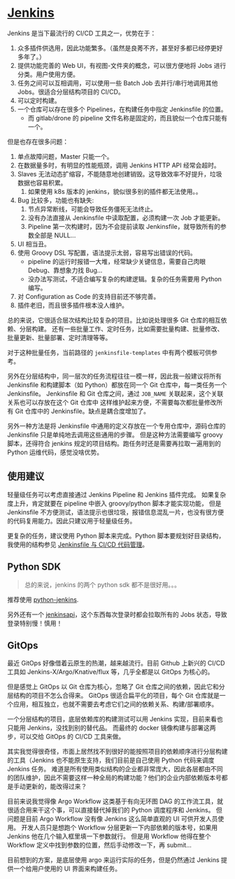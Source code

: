 # [Jenkins](https://www.jenkins.io/zh/doc/)

Jenkins 是当下最流行的 CI/CD 工具之一，优势在于：

1. 众多插件供选用，因此功能繁多。（虽然是良莠不齐，甚至好多都已经停更好多年了。）
1. 提供功能完善的 Web UI，有视图-文件夹的概念，可以很方便地将 Jobs 进行分类。用户使用方便。
1. 任务之间可以互相调用，可以使用一些 Batch Job 去并行/串行地调用其他 Jobs。很适合分层结构项目的 CI/CD。
1. 可以定时构建。
1. 一个仓库可以存在很多个 Pipelines，在构建任务中指定 Jenkinsfile 的位置。
   - 而 gitlab/drone 的 pipeline 文件名称是固定的，而且貌似一个仓库只能有一个。

但是也存在很多问题：

1. 单点故障问题，Master 只能一个。
2. 在数据量多时，有明显的性能瓶颈，调用 Jenkins HTTP API 经常会超时。
3. Slaves 无法动态扩缩容，不能随意地创建销毁。这导致效率不好提升，垃圾数据也容易积累。
   1. 如果使用 k8s 版本的 jenkins，貌似很多别的插件都无法使用。。
4. Bug 比较多，功能也有缺失: 
   1. 节点异常断线，可能会导致任务僵死无法终止。
   2. 没有办法直接从 Jenkinsfile 中读取配置，必须构建一次 Job 才能更新。
   3. Pipeline 第一次构建时，因为不会提前读取 Jenkinsfile，就导致所有的参数全部是 NULL...
5. UI 相当丑。
6. 使用 Groovy DSL 写配置，语法提示太弱，容易写出错误的代码。
    - pipeline 的运行时报错一大堆，经常缺少关键信息，需要自己肉眼 Debug、靠想象力找 Bug...
    - 没办法写测试，不适合编写复杂的构建逻辑。复杂的任务需要用 Python 编写。
7. 对 Configuration as Code 的支持目前还不够完善。
8. 插件老旧，而且很多插件根本没人维护。


总的来说，它很适合层次结构比较复杂的项目。比如说处理很多 Git 仓库的相互依赖、分层构建。
还有一些批量工作、定时任务，比如需要批量构建、批量修改、批量更新、批量部署、定时清理等等。

对于这种批量任务，当前路径的 `jenkinsfile-templates` 中有两个模板可供参考。

另外在分层结构中，同一层次的任务流程往往一模一样，因此我一般建议将所有 Jenkinsfile 和构建脚本（如 Python）都放在同一个 Git 仓库中，每一类任务一个 Jenkinsfile。
Jenkinsfile 和 Git 仓库之间，通过 `JOB_NAME` 关联起来，这个关联关系也可以存放在这个 Git 仓库中
这样维护起来方便，不需要每次都批量修改所有 Git 仓库中的 Jenkinsfile。缺点是耦合度增加了。

另外一种方法是将 Jenkinsfile 中通用的定义存放在一个专用仓库中，源码仓库的 Jenkinsfile 只是单纯地去调用这些通用的步骤。
但是这种方法需要编写 groovy 脚本，还得符合 jenkins 规定的项目结构。跑任务时还是需要再拉取一遍用到的 Python 运维代码，感觉没啥优势。

## 使用建议

轻量级任务可以考虑直接通过 Jenkins Pipeline 和 Jenkins 插件完成。
如果复杂度上升，肯定就要在 pipeline 中嵌入 groovy/python 脚本才能实现功能，
但是 Jenkinsfile 不方便测试，语法提示也很垃圾，报错信息混乱一片，也没有很方便的代码复用能力。因此只建议用于轻量级任务。

更复杂的任务，建议使用 Python 脚本来完成。Python 脚本要规划好目录结构，我使用的结构参见 [Jenkinsfile 与 CI/CD 代码管理](./jenkinsfile-templates/README.md)。

## Python SDK

>总的来说，jenkins 的两个 python sdk 都不是很好用。。。

推荐使用 [python-jenkins](https://pypi.org/project/python-jenkins/).

另外还有一个 [jenkinsapi](https://github.com/pycontribs/jenkinsapi)，这个东西每次登录时都会拉取所有的 Jobs 状态，导致登录特别慢！慎用！

## GitOps

最近 GitOps 好像借着云原生的热潮，越来越流行。目前 Github 上新兴的 CI/CD 工具如 Jenkins-X/Argo/Knative/flux 等，几乎全都是以 GitOps 为核心的。

但是感觉上 GitOps 以 Git 仓库为核心，忽略了 Git 仓库之间的依赖，因此它和分层结构的项目不怎么合得来。
GitOps 很适合扁平化的项目，每个 Git 仓库就是一个应用，相互独立，也就不需要去考虑它们之间的依赖关系、构建/部署顺序。

一个分层结构的项目，底层依赖库的构建测试可以用 Jenkins 实现，目前来看也只能用 Jenkins，没找到别的替代品。
而最终的 docker 镜像构建与部署这两步，可以交给 GitOps 的 CI/CD 工具来做。

其实我觉得很奇怪，市面上居然找不到很好的能按照项目的依赖顺序进行分层构建的工具（Jenkins 也不能原生支持，我们目前是自己使用 Python 代码来调度 Jenkins 任务。
难道是所有使用类似结构的企业都非常庞大，因此各层都由不同的团队维护，因此不需要这样一种全局的构建功能？他们的企业内部依赖版本号都是手动更新的，能改得过来？

目前来说我觉得像 Argo Workflow 这类基于有向无环图 DAG 的工作流工具，就很适合用来干这个事，可以直接替代掉我们的 Python 调度程序和 Jenkins。
但问题是目前 Argo Workflow 没有像 Jenkins 这么简单直观的 UI 可供开发人员使用。
开发人员只是想跑个 Workflow 分层更新一下内部依赖的版本号，如果用 Jenkins 他在几个输入框里填一下参数就行。
但是用 Workflow 他得在整个 Workflow 定义中找到参数的位置，然后手动修改一下，再 submit...

目前想到的方案，是底层使用 argo 来运行实际的任务，但是仍然通过 Jenkins 提供一个给用户使用的 UI 界面来构建任务。